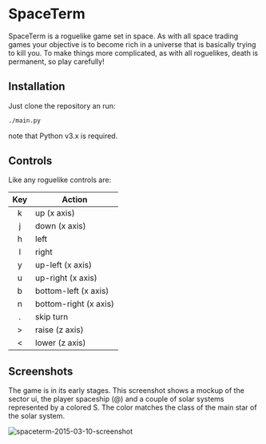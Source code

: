 # SpaceTerm

SpaceTerm is a roguelike game set in space. As with all space trading games your objective is to become rich in a universe that is basically trying to kill you. To make things more complicated, as with all roguelikes, death is permanent, so play carefully!

## Installation

Just clone the repository an run:

```bash
./main.py
```

note that Python v3.x is required.

## Controls

Like any roguelike controls are:

| Key   | Action               |
|:-----:|----------------------|
| k     | up (x axis)          |
| j     | down (x axis)        |
| h     | left                 |
| l     | right                |
| y     | up-left (x axis)     |
| u     | up-right (x axis)    |
| b     | bottom-left (x axis) |
| n     | bottom-right (x axis)|
| .     | skip turn            |
| >     | raise (z axis)       |
| <     | lower (z axis)       |

## Screenshots

The game is in its early stages. This screenshot shows a mockup of the sector ui, the player spaceship (@) and a couple of solar systems represented by a colored S. The color matches the class of the main star of the solar system.

![spaceterm-2015-03-10-screenshot](https://cloud.githubusercontent.com/assets/898986/6582112/fa6ee65a-c752-11e4-8f7e-4c6c139ebbda.png)
